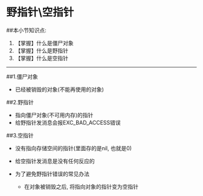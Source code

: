 # 野指针\空指针
##本小节知识点:
1. 【掌握】什么是僵尸对象
2. 【掌握】什么是野指针
3. 【掌握】什么是空指针

---

##1.僵尸对象
- 已经被销毁的对象(不能再使用的对象)

##2.野指针
- 指向僵尸对象(不可用内存)的指针
- 给野指针发消息会报EXC_BAD_ACCESS错误

##3.空指针
- 没有指向存储空间的指针(里面存的是nil, 也就是0)
- 给空指针发消息是没有任何反应的

- 为了避免野指针错误的常见办法
    + 在对象被销毁之后, 将指向对象的指针变为空指针

